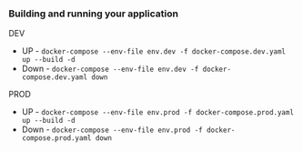 ### Building and running your application

DEV
- UP - `docker-compose --env-file env.dev -f docker-compose.dev.yaml up --build -d`
- Down - `docker-compose --env-file env.dev -f docker-compose.dev.yaml down`

PROD
- UP - `docker-compose --env-file env.prod -f docker-compose.prod.yaml up --build -d`
- Down - `docker-compose --env-file env.prod -f docker-compose.prod.yaml down`
